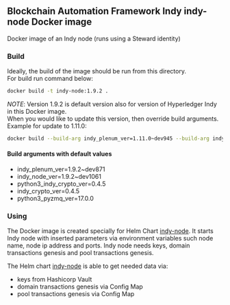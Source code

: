 ## Blockchain Automation Framework Indy indy-node Docker image
Docker image of an Indy node (runs using a Steward identity)

### Build
Ideally, the build of the image should be run from this directory.<br>
For build run command below:
```bash
docker build -t indy-node:1.9.2 .
```
*NOTE*: Version 1.9.2 is default version also for version of Hyperledger Indy in this Docker image.<br>
When you would like to update this version, then override build arguments.<br>
Example for update to 1.11.0:
```bash
docker build --build-arg indy_plenum_ver=1.11.0~dev945 --build-arg indy_node_ver=1.11.0~dev1123 --build-arg python3_pyzmq_ver=18.1.0 -t build.dev.di-uisp-accenture.com/indy-node:1.11.0 .
```
#### Build arguments with default values
 - indy_plenum_ver=1.9.2~dev871
 - indy_node_ver=1.9.2~dev1061
 - python3_indy_crypto_ver=0.4.5
 - indy_crypto_ver=0.4.5
 - python3_pyzmq_ver=17.0.0


### Using
The Docker image is created specially for Helm Chart [indy-node](../../charts/indy-node).
It starts Indy node with inserted parameters via environment variables such node name, node ip address and ports.
Indy node needs keys, domain transactions genesis and pool transactions genesis.

The Helm chart [indy-node](../../charts/indy-node) is able to get needed data via:
 - keys from Hashicorp Vault
 - domain transactions genesis via Config Map
 - pool transactions genesis via Config Map
